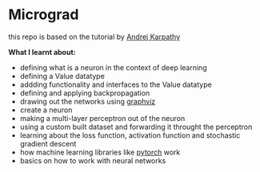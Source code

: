 # **Micrograd**

this repo is based on the tutorial by [Andrej Karpathy](https://www.youtube.com/watch?v=VMj-3S1tku0&t=6109s)

**What I learnt about:**
- defining what is a neuron in the context of deep learning
- defining a Value datatype
- addding functionality and interfaces to the Value datatype
- defining and applying backpropagation
- drawing out the networks using [graphviz](https://graphviz.org/)
- create a neuron
- making a multi-layer perceptron out of the neuron
- using a custom built dataset and forwarding it throught the perceptron
- learning about the loss function, activation function and stochastic gradient descent
- how machine learning libraries like [pytorch](https://pytorch.org/) work
- basics on how to work with neural networks
